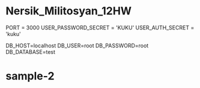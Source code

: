 # Nersik_Militosyan_12HW

PORT = 3000
USER_PASSWORD_SECRET = 'KUKU'
USER_AUTH_SECRET = 'kuku'

DB_HOST=localhost
DB_USER=root
DB_PASSWORD=root
DB_DATABASE=test
# sample-2
